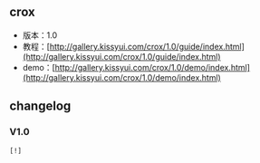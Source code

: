 ## crox

* 版本：1.0
* 教程：[http://gallery.kissyui.com/crox/1.0/guide/index.html](http://gallery.kissyui.com/crox/1.0/guide/index.html)
* demo：[http://gallery.kissyui.com/crox/1.0/demo/index.html](http://gallery.kissyui.com/crox/1.0/demo/index.html)

## changelog

### V1.0

    [!]


